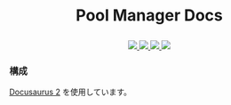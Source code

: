 # <p align="center">Pool Manager Docs</p>

<div align="center">
    <a href='https://github.com/449sabu/poolmanager-docs/actions'>
    <img src="https://img.shields.io/github/actions/workflow/status/449sabu/poolmanager-docs/deploy-docusaurus.yml?label=Deploy&style=for-the-badge&branch=main">
  </a>
  <a href='https://github.com/449sabu/poolmanager-docs/issues'>
    <img src="https://img.shields.io/github/issues/449sabu/poolmanager-docs?label=Issues&style=for-the-badge">
  </a>
  <a href='https://github.com/449sabu/poolmanager-spb/stargazers'>
    <img src="https://img.shields.io/github/stars/449sabu/poolmanager-spb?label=Stars&style=for-the-badge">
  </a>
    <a href='https://github.com/449sabu/poolmanager-docs/commit/main'>
    <img src="https://img.shields.io/github/last-commit/449sabu/poolmanager-docs?style=for-the-badge">
  </a>
</div>

<!-- [Pool Manager Docs](https://449sabu.github.io/poolmanager-docs/)   -->
### 構成
[Docusaurus 2](https://docusaurus.io/) を使用しています。  